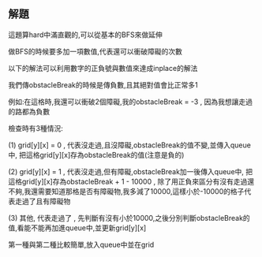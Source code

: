 ## 解題
這題算hard中滿直觀的,可以從基本的BFS來做延伸

做BFS的時候要多加一項數值,代表還可以衝破障礙的次數

以下的解法可以利用數字的正負號與數值來達成inplace的解法

我們傳obstacleBreak的時候是傳負數,且其絕對值會比正常多1

例如:在這格時,我還可以衝破2個障礙,我的obstacleBreak = -3 , 因為我想讓走過的路都為負數

檢查時有3種情況:

(1) grid[y][x] = 0 , 代表沒走過,且沒障礙,obstacleBreak的值不變,並傳入queue中, 把這格grid[y][x]存為obstacleBreak的值(注意是負的)

(2) grid[y][x] = 1 , 代表沒走過,但有障礙,obstacleBreak加一後傳入queue中, 把這格grid[y][x]存為obstacleBreak + 1 - 10000 , 除了用正負來區分有沒有走過還不夠,我還需要知道那格是否有障礙物,我多減了10000,這樣小於-10000的格子代表走過了且有障礙物

(3) 其他, 代表走過了 , 先判斷有沒有小於10000,之後分別判斷obstacleBreak的值,看能不能再加進queue中,並更新grid[y][x]

第一種與第二種比較簡單,放入queue中並在grid